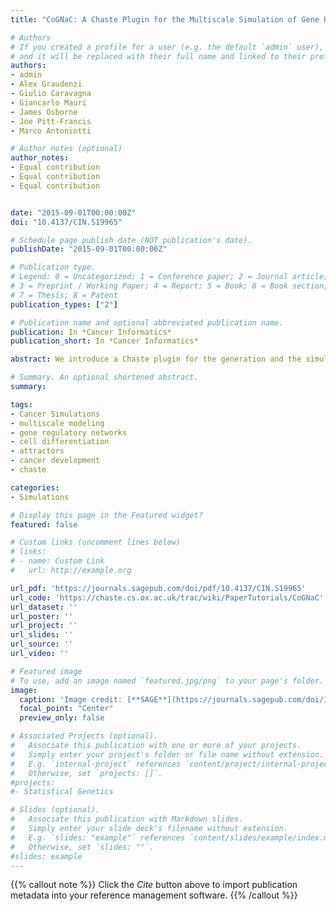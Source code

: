 ```yaml
---
title: "CoGNaC: A Chaste Plugin for the Multiscale Simulation of Gene Regulatory Networks Driving the Spatial Dynamics of Tissues and Cancer"

# Authors
# If you created a profile for a user (e.g. the default `admin` user), write the username (folder name) here 
# and it will be replaced with their full name and linked to their profile.
authors:
- admin
- Alex Graudenzi
- Giulio Caravagna
- Giancarlo Mauri
- James Osborne
- Joe Pitt-Francis
- Marco Antoniotti

# Author notes (optional)
author_notes: 
- Equal contribution
- Equal contribution
- Equal contribution


date: "2015-09-01T00:00:00Z"
doi: "10.4137/CIN.S19965"

# Schedule page publish date (NOT publication's date).
publishDate: "2015-09-01T00:00:00Z"

# Publication type.
# Legend: 0 = Uncategorized; 1 = Conference paper; 2 = Journal article;
# 3 = Preprint / Working Paper; 4 = Report; 5 = Book; 6 = Book section;
# 7 = Thesis; 8 = Patent
publication_types: ["2"]

# Publication name and optional abbreviated publication name.
publication: In *Cancer Informatics*
publication_short: In *Cancer Informatics*

abstract: We introduce a Chaste plugin for the generation and the simulation of Gene Regulatory Networks (GRNs) in multiscale models of multicellular systems. Chaste is a widely used and versatile computational framework for the multiscale modeling and simulation of multicellular biological systems. The plugin, named CoGNaC (Chaste and Gene Networks for Cancer), allows the linking of the regulatory dynamics to key properties of the cell cycle and of the differentiation process in populations of cells, which can subsequently be modeled using different spatial modeling scenarios. The approach of CoGNaC focuses on the emergent dynamical behavior of gene networks, in terms of gene activation patterns characterizing the different cellular phenotypes of real cells and, especially, on the overall robustness to perturbations and biological noise. The integration of this approach within Chaste's modular simulation framework provides a powerful tool to model multicellular systems, possibly allowing for the formulation of novel hypotheses on gene regulation, cell differentiation, and, in particular, cancer emergence and development. In order to demonstrate the usefulness of CoGNaC over a range of modeling paradigms, two example applications are presented. The first of these concerns the characterization of the gene activation patterns of human T-helper cells. The second example is a multiscale simulation of a simplified intestinal crypt, in which, given certain conditions, tumor cells can emerge and colonize the tissue.

# Summary. An optional shortened abstract.
summary: 

tags: 
- Cancer Simulations
- multiscale modeling
- gene regulatory networks
- cell differentiation
- attractors
- cancer development
- chaste

categories:
- Simulations

# Display this page in the Featured widget?
featured: false

# Custom links (uncomment lines below)
# links:
# - name: Custom Link
#   url: http://example.org

url_pdf: 'https://journals.sagepub.com/doi/pdf/10.4137/CIN.S19965'
url_code: 'https://chaste.cs.ox.ac.uk/trac/wiki/PaperTutorials/CoGNaC'
url_dataset: ''
url_poster: ''
url_project: ''
url_slides: ''
url_source: ''
url_video: ''

# Featured image
# To use, add an image named `featured.jpg/png` to your page's folder. 
image:
  caption: 'Image credit: [**SAGE**](https://journals.sagepub.com/doi/10.4137/CIN.S19965)'
  focal_point: "Center"
  preview_only: false

# Associated Projects (optional).
#   Associate this publication with one or more of your projects.
#   Simply enter your project's folder or file name without extension.
#   E.g. `internal-project` references `content/project/internal-project/index.md`.
#   Otherwise, set `projects: []`.
#projects:
#- Statistical Genetics

# Slides (optional).
#   Associate this publication with Markdown slides.
#   Simply enter your slide deck's filename without extension.
#   E.g. `slides: "example"` references `content/slides/example/index.md`.
#   Otherwise, set `slides: ""`.
#slides: example
---
```


{{% callout note %}}
Click the *Cite* button above to import publication metadata into your reference management software.
{{% /callout %}}
